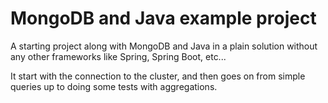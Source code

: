 # MongoDB and Java example project
A starting project along with MongoDB and Java in a plain solution without any other frameworks like Spring, Spring Boot, etc...

It start with the connection to the cluster, and then goes on from simple queries up to doing some tests with aggregations.  